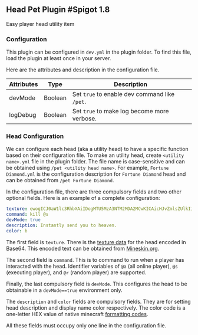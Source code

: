 Head Pet Plugin #Spigot 1.8
---

Easy player head utility item

### Configuration

This plugin can be configured in `dev.yml` in the plugin folder.
To find this file, load the plugin at least once in your server.

Here are the attributes and description in the configuration file.

| Attributes | Type | Description |
| --- | --- | --- |
| devMode | Boolean | Set `true` to enable dev command like `/pet`. |
| logDebug | Boolean | Set `true` to make log become more verbose. |


### Head Configuration
We can configure each head (aka a utility head) to have a specific function based on their configuration file.
To make an utility head, create `<utility name>.yml` file in the plugin folder.
The file name is case-sensitive and can be obtained using `/pet <utility head name>`.
For example, `Fortune Diamond.yml` is the configuration description for `Fortune Diamond` head and can be
obtained from `/pet Fortune Diamond`.

In the configuration file, there are three compulsory fields and two other optional fields.
Here is an example of a complete configuration:

```yaml
texture: ewogICJ0aW1lc3RhbXAiIDogMTU5MzA3NTM2MDA2MCwKICAicHJvZmlsZUlkIiA6ICIyYzEwNjRmY2Q5MTc0MjgyODRlM2JmN2ZhYTdlM2UxYSIsCiAgInByb2ZpbGVOYW1lIiA6ICJOYWVtZSIsCiAgInNpZ25hdHVyZVJlcXVpcmVkIiA6IHRydWUsCiAgInRleHR1cmVzIiA6IHsKICAgICJTS0lOIiA6IHsKICAgICAgInVybCIgOiAiaHR0cDovL3RleHR1cmVzLm1pbmVjcmFmdC5uZXQvdGV4dHVyZS83YTFiNDkwM2NlZmI2MTk1NjE0OTdmZGNiODllZWMzNDgwYTIzYmVmZTkzZGY0MzE3MWQ0OTEwYTVlMjZkZDYwIgogICAgfQogIH0KfQ
command: kill @s
devMode: true
description: Instantly send you to heaven.
color: b
```

The first field is `texture`. There is the <u>texture data</u> for the head encoded in Base64.
This encoded text can be obtained from [Mineskin.org][1].

The second field is `command`. This is to command to run when a player has interacted with the head.
Identifier variables of `@a` (all online player), `@s` (executing player), and `@r` (random player) are supported.

Finally, the last compulsory field is `devMode`. This configures the head to be obtainable in a `devMode==true`
environment only.

The `description` and `color` fields are compulsory fields. They are for setting head description and display name color
respectively. The color code is a one-letter HEX value of native minecraft [formatting codes][2].

All these fields must occupy only one line in the configuration file.


[1]: https://mineskin.org
[2]: https://minecraft.gamepedia.com/Formatting_codes#Color_codes
